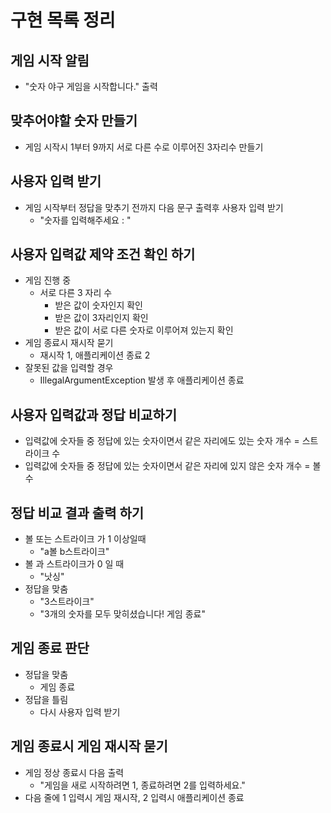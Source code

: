 # 구현 목록 정리

## 게임 시작 알림

- "숫자 야구 게임을 시작합니다." 출력

## 맞추어야할 숫자 만들기

- 게임 시작시 1부터 9까지 서로 다른 수로 이루어진 3자리수 만들기

## 사용자 입력 받기

- 게임 시작부터 정답을 맞추기 전까지 다음 문구 출력후 사용자 입력 받기
    - "숫자를 입력해주세요 : "

## 사용자 입력값 제약 조건 확인 하기

- 게임 진행 중
    - 서로 다른 3 자리 수
        - 받은 값이 숫자인지 확인
        - 받은 값이 3자리인지 확인
        - 받은 값이 서로 다른 숫자로 이루어져 있는지 확인
- 게임 종료시 재시작 묻기
    - 재시작 1, 애플리케이션 종료 2
- 잘못된 값을 입력할 경우
    - IllegalArgumentException 발생 후 애플리케이션 종료

## 사용자 입력값과 정답 비교하기

- 입력값에 숫자들 중 정답에 있는 숫자이면서 같은 자리에도 있는 숫자 개수 = 스트라이크 수
- 입력값에 숫자들 중 정답에 있는 숫자이면서 같은 자리에 있지 않은 숫자 개수 = 볼 수

## 정답 비교 결과 출력 하기

- 볼 또는 스트라이크 가 1 이상일때
    - "a볼 b스트라이크"
- 볼 과 스트라이크가 0 일 때
    - "낫싱"
- 정답을 맞춤
    - "3스트라이크"
    - "3개의 숫자를 모두 맞히셨습니다! 게임 종료"

## 게임 종료 판단

- 정답을 맞춤
    - 게임 종료
- 정답을 틀림
    - 다시 사용자 입력 받기

## 게임 종료시 게임 재시작 묻기

- 게임 정상 종료시 다음 출력
    - "게임을 새로 시작하려면 1, 종료하려면 2를 입력하세요."
- 다음 줄에 1 입력시 게임 재시작, 2 입력시 애플리케이션 종료





